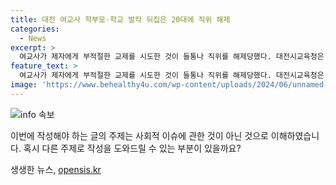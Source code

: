 ```yaml
---
title: 대전 여교사 학부모·학교 발칵 뒤집은 20대에 직위 해제
categories:
  - News
excerpt: >
  여교사가 제자에게 부적절한 교제를 시도한 것이 들통나 직위를 해제당했다. 대전시교육청은 A씨가 B양에게 부적절한 편지와 문자를 보내고 만나기를 요구한 민원을 접수하고 경찰에 수사 의뢰한 후, A씨를 직위에서 해제하기로 결정했다. A씨는 B양을 심리적으로 지배하고 부적절한 애정 표현을 한 것으로 알려졌으며, 현재 병가를 내고 출근하지 않고 있는 것으로 전해졌다. A씨의 직전 근무 학교와 현재 근무 학교 학생들을 대상으로 교제 관련 피해 여부를 조사할 예정이다.
feature_text: >
  여교사가 제자에게 부적절한 교제를 시도한 것이 들통나 직위를 해제당했다. 대전시교육청은 A씨가 B양에게 부적절한 편지와 문자를 보내고 만나기를 요구한 민원을 접수하고 경찰에 수사 의뢰한 후, A씨를 직위에서 해제하기로 결정했다. A씨는 B양을 심리적으로 지배하고 부적절한 애정 표현을 한 것으로 알려졌으며, 현재 병가를 내고 출근하지 않고 있는 것으로 전해졌다. A씨의 직전 근무 학교와 현재 근무 학교 학생들을 대상으로 교제 관련 피해 여부를 조사할 예정이다.
image: 'https://www.behealthy4u.com/wp-content/uploads/2024/06/unnamed-file.png'
---
```


<p><img src="https://www.behealthy4u.com/wp-content/uploads/2024/06/unnamed-file.png" alt="info 속보" /></p>

<p>이번에 작성해야 하는 글의 주제는 사회적 이슈에 관한 것이 아닌 것으로 이해하였습니다. 혹시 다른 주제로 작성을 도와드릴 수 있는 부분이 있을까요?</p>
생생한 뉴스, <a href="https://opensis.kr" rel="dofollow">opensis.kr</a>


